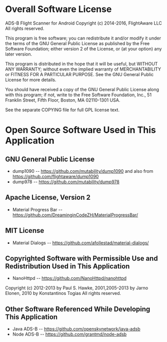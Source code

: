 Overall Software License
========================

ADS-B Flight Scanner for Android
Copyright (c) 2014-2016, FlightAware LLC
All rights reserved.


This program is free software; you can redistribute it and/or modify
it under the terms of the GNU General Public License as published by
the Free Software Foundation; either version 2 of the License, or
(at your option) any later version.

This program is distributed in the hope that it will be useful,
but WITHOUT ANY WARRANTY; without even the implied warranty of
MERCHANTABILITY or FITNESS FOR A PARTICULAR PURPOSE.  See the
GNU General Public License for more details.

You should have received a copy of the GNU General Public License along
with this program; if not, write to the Free Software Foundation, Inc.,
51 Franklin Street, Fifth Floor, Boston, MA 02110-1301 USA.


See the separate COPYING file for full GPL license text.


Open Source Software Used in This Application
=============================================

GNU General Public License
--------------------------

* dump1090 -- https://github.com/mutability/dump1090
  and also from https://github.com/flightaware/dump1090
* dump978 -- https://github.com/mutability/dump978


Apache License, Version 2
-------------------------

* Material Progress Bar -- https://github.com/DreaminginCodeZH/MaterialProgressBar/


MIT License
-----------

* Material Dialogs -- https://github.com/afollestad/material-dialogs/


Copyrighted Software with Permissible Use and Redistribution Used in This Application
-------------------------------------------------------------------------------------

* NanoHttpd -- https://github.com/NanoHttpd/nanohttpd

Copyright (c) 2012-2013 by Paul S. Hawke, 2001,2005-2013 by Jarno Elonen, 2010 by Konstantinos Togias All rights reserved.


Other Software Referenced While Developing This Application
-----------------------------------------------------------

* Java ADS-B -- https://github.com/openskynetwork/java-adsb
* Node ADS-B -- https://github.com/grantmd/node-adsb
